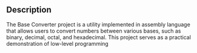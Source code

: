 ## Description
The Base Converter project is a utility implemented in assembly language that allows users to convert numbers between various bases, such as binary, decimal, octal, and hexadecimal. This project serves as a practical demonstration of low-level programming 
 

